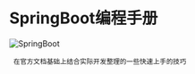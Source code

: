 # SpringBoot编程手册

![SpringBoot](https://s4.ax1x.com/2022/01/19/7rN64U.jpg)

```
 在官方文档基础上结合实际开发整理的一些快速上手的技巧
```